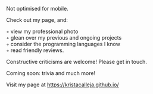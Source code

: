 Not optimised for mobile. 

Check out my page, and:

◦ view my professional photo<br/>
◦ glean over my previous and ongoing projects<br/>
◦ consider the programming languages I know<br/>
◦ read friendly reviews.

Constructive criticisms are welcome! Please get in touch. 

Coming soon: trivia and much more!

Visit my page at https://kristacalleja.github.io/ 
